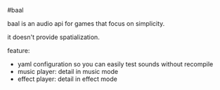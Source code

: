 #baal

baal is an audio api for games that focus on simplicity.

it doesn't provide spatialization.

feature:

* yaml configuration so you can easily test sounds without recompile
* music player: detail in music mode
* effect player: detail in effect mode
